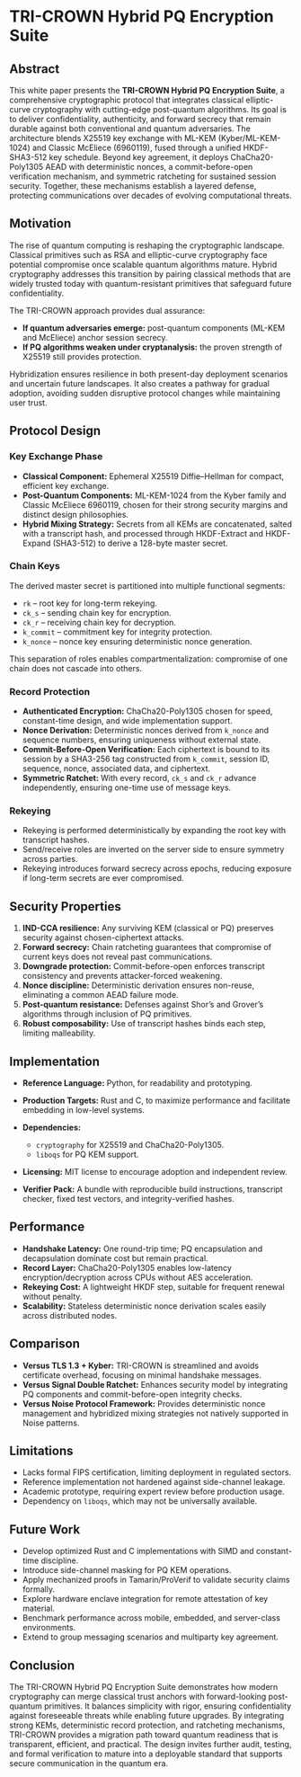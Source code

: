 # TRI-CROWN Hybrid PQ Encryption Suite

## Abstract

This white paper presents the **TRI-CROWN Hybrid PQ Encryption Suite**, a comprehensive cryptographic protocol that integrates classical elliptic-curve cryptography with cutting-edge post-quantum algorithms. Its goal is to deliver confidentiality, authenticity, and forward secrecy that remain durable against both conventional and quantum adversaries. The architecture blends X25519 key exchange with ML-KEM (Kyber/ML-KEM-1024) and Classic McEliece (6960119), fused through a unified HKDF-SHA3-512 key schedule. Beyond key agreement, it deploys ChaCha20-Poly1305 AEAD with deterministic nonces, a commit-before-open verification mechanism, and symmetric ratcheting for sustained session security. Together, these mechanisms establish a layered defense, protecting communications over decades of evolving computational threats.

## Motivation

The rise of quantum computing is reshaping the cryptographic landscape. Classical primitives such as RSA and elliptic-curve cryptography face potential compromise once scalable quantum algorithms mature. Hybrid cryptography addresses this transition by pairing classical methods that are widely trusted today with quantum-resistant primitives that safeguard future confidentiality.

The TRI-CROWN approach provides dual assurance:

* **If quantum adversaries emerge:** post-quantum components (ML-KEM and McEliece) anchor session secrecy.
* **If PQ algorithms weaken under cryptanalysis:** the proven strength of X25519 still provides protection.

Hybridization ensures resilience in both present-day deployment scenarios and uncertain future landscapes. It also creates a pathway for gradual adoption, avoiding sudden disruptive protocol changes while maintaining user trust.

## Protocol Design

### Key Exchange Phase

* **Classical Component:** Ephemeral X25519 Diffie–Hellman for compact, efficient key exchange.
* **Post-Quantum Components:** ML-KEM-1024 from the Kyber family and Classic McEliece 6960119, chosen for their strong security margins and distinct design philosophies.
* **Hybrid Mixing Strategy:** Secrets from all KEMs are concatenated, salted with a transcript hash, and processed through HKDF-Extract and HKDF-Expand (SHA3-512) to derive a 128-byte master secret.

### Chain Keys

The derived master secret is partitioned into multiple functional segments:

* `rk` – root key for long-term rekeying.
* `ck_s` – sending chain key for encryption.
* `ck_r` – receiving chain key for decryption.
* `k_commit` – commitment key for integrity protection.
* `k_nonce` – nonce key ensuring deterministic nonce generation.

This separation of roles enables compartmentalization: compromise of one chain does not cascade into others.

### Record Protection

* **Authenticated Encryption:** ChaCha20-Poly1305 chosen for speed, constant-time design, and wide implementation support.
* **Nonce Derivation:** Deterministic nonces derived from `k_nonce` and sequence numbers, ensuring uniqueness without external state.
* **Commit-Before-Open Verification:** Each ciphertext is bound to its session by a SHA3-256 tag constructed from `k_commit`, session ID, sequence, nonce, associated data, and ciphertext.
* **Symmetric Ratchet:** With every record, `ck_s` and `ck_r` advance independently, ensuring one-time use of message keys.

### Rekeying

* Rekeying is performed deterministically by expanding the root key with transcript hashes.
* Send/receive roles are inverted on the server side to ensure symmetry across parties.
* Rekeying introduces forward secrecy across epochs, reducing exposure if long-term secrets are ever compromised.

## Security Properties

1. **IND-CCA resilience:** Any surviving KEM (classical or PQ) preserves security against chosen-ciphertext attacks.
2. **Forward secrecy:** Chain ratcheting guarantees that compromise of current keys does not reveal past communications.
3. **Downgrade protection:** Commit-before-open enforces transcript consistency and prevents attacker-forced weakening.
4. **Nonce discipline:** Deterministic derivation ensures non-reuse, eliminating a common AEAD failure mode.
5. **Post-quantum resistance:** Defenses against Shor’s and Grover’s algorithms through inclusion of PQ primitives.
6. **Robust composability:** Use of transcript hashes binds each step, limiting malleability.

## Implementation

* **Reference Language:** Python, for readability and prototyping.
* **Production Targets:** Rust and C, to maximize performance and facilitate embedding in low-level systems.
* **Dependencies:**

  * `cryptography` for X25519 and ChaCha20-Poly1305.
  * `liboqs` for PQ KEM support.
* **Licensing:** MIT license to encourage adoption and independent review.
* **Verifier Pack:** A bundle with reproducible build instructions, transcript checker, fixed test vectors, and integrity-verified hashes.

## Performance

* **Handshake Latency:** One round-trip time; PQ encapsulation and decapsulation dominate cost but remain practical.
* **Record Layer:** ChaCha20-Poly1305 enables low-latency encryption/decryption across CPUs without AES acceleration.
* **Rekeying Cost:** A lightweight HKDF step, suitable for frequent renewal without penalty.
* **Scalability:** Stateless deterministic nonce derivation scales easily across distributed nodes.

## Comparison

* **Versus TLS 1.3 + Kyber:** TRI-CROWN is streamlined and avoids certificate overhead, focusing on minimal handshake messages.
* **Versus Signal Double Ratchet:** Enhances security model by integrating PQ components and commit-before-open integrity checks.
* **Versus Noise Protocol Framework:** Provides deterministic nonce management and hybridized mixing strategies not natively supported in Noise patterns.

## Limitations

* Lacks formal FIPS certification, limiting deployment in regulated sectors.
* Reference implementation not hardened against side-channel leakage.
* Academic prototype, requiring expert review before production usage.
* Dependency on `liboqs`, which may not be universally available.

## Future Work

* Develop optimized Rust and C implementations with SIMD and constant-time discipline.
* Introduce side-channel masking for PQ KEM operations.
* Apply mechanized proofs in Tamarin/ProVerif to validate security claims formally.
* Explore hardware enclave integration for remote attestation of key material.
* Benchmark performance across mobile, embedded, and server-class environments.
* Extend to group messaging scenarios and multiparty key agreement.

## Conclusion

The TRI-CROWN Hybrid PQ Encryption Suite demonstrates how modern cryptography can merge classical trust anchors with forward-looking post-quantum primitives. It balances simplicity with rigor, ensuring confidentiality against foreseeable threats while enabling future upgrades. By integrating strong KEMs, deterministic record protection, and ratcheting mechanisms, TRI-CROWN provides a migration path toward quantum readiness that is transparent, efficient, and practical. The design invites further audit, testing, and formal verification to mature into a deployable standard that supports secure communication in the quantum era.
